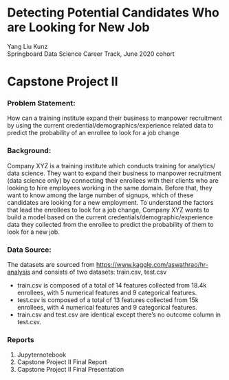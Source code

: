 # Detecting Potential Candidates Who are Looking for New Job
Yang Liu Kunz
<br/>Springboard Data Science Career Track, June 2020 cohort

# Capstone Project II
### Problem Statement: 
How can a training institute expand their business to manpower recruitment by using the current credential/demographics/experience related data to predict the probability of an enrollee to look for a job change

### Background:
Company XYZ is a training institute which conducts training for analytics/ data science. They want to expand their business to manpower recruitment (data science only) by connecting their enrollees with their clients who are looking to hire employees working in the same domain.  Before that, they want to know among the large number of signups, which of these candidates are looking for a new employment. To understand the factors that lead the enrollees to look for a job change, Company XYZ wants to build a model based on the current credentials/demographic/experience data they collected from the enrollee to predict the probability of them to look for a new job.

### Data Source:
The datasets are sourced from https://www.kaggle.com/aswathrao/hr-analysis and consists of two datasets: train.csv, test.csv
- train.csv is composed of a total of 14 features collected from 18.4k enrollees, with 5 numerical features and 9 categorical features. 
- test.csv is composed of a total of 13 features collected from 15k enrollees, with 4 numerical features and 9 categorical features. 
- train.csv and test.csv are identical except there’s no outcome column in test.csv.  

### Reports
1. Jupyternotebook
2. Capstone Project II Final Report
3. Capstone Project II Final Presentation
